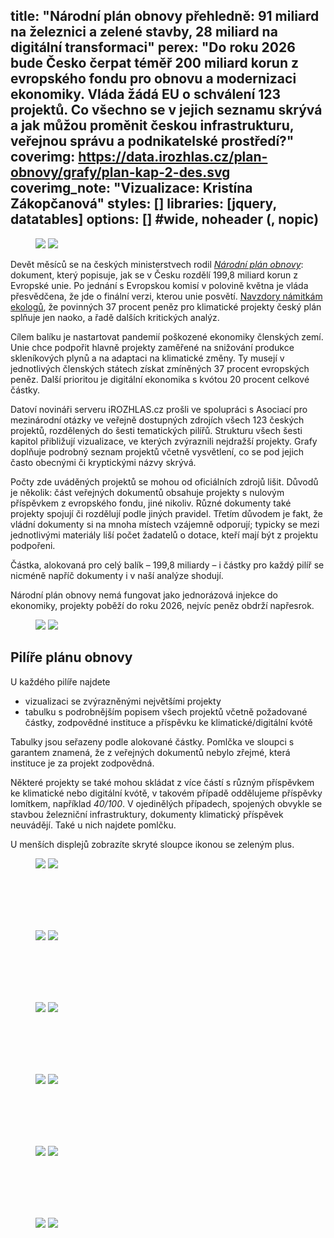 title: "Národní plán obnovy přehledně: 91 miliard na železnici a zelené stavby, 28 miliard na digitální transformaci"
perex: "Do roku 2026 bude Česko čerpat téměř 200 miliard korun z evropského fondu pro obnovu a modernizaci ekonomiky. Vláda žádá EU o schválení 123 projektů. Co všechno se v jejich seznamu skrývá a jak můžou proměnit českou infrastrukturu, veřejnou správu a podnikatelské prostředí?"
coverimg: https://data.irozhlas.cz/plan-obnovy/grafy/plan-kap-2-des.svg
coverimg_note: "Vizualizace: Kristína Zákopčanová"
styles: []
libraries: [jquery, datatables] 
options: [] #wide, noheader (, nopic)
---

<link rel="stylesheet" href="https://cdn.datatables.net/1.10.23/css/jquery.dataTables.css">

<wide>
<figure class="vis-static">
<img loading="lazy" src="https://data.irozhlas.cz/plan-obnovy/grafy/plan-obnovy-des.svg" class="desktop">
<img loading="lazy" src="https://data.irozhlas.cz/plan-obnovy/grafy/plan-obnovy-mob.svg" class="mobile">
</figure>
</wide>

Devět měsíců se na českých ministerstvech rodil _[Národní plán obnovy](https://www.planobnovycr.cz/)_: dokument, který popisuje, jak se v Česku rozdělí 199,8 miliard korun z Evropské unie. Po jednání s Evropskou komisí v polovině května je vláda přesvědčena, že jde o finální verzi, kterou unie posvětí. [Navzdory námitkám ekologů](https://www.irozhlas.cz/zpravy-domov/200-miliard-v-ohrozeni-narodni-plan-obnovy-je-nedotazeny-eu-ho-nemusi-schvalit_2105240010_ban), že povinných 37 procent peněz pro klimatické projekty český plán splňuje jen naoko, a řadě dalších kritických analýz.

Cílem balíku je nastartovat pandemií poškozené ekonomiky členských zemí. Unie chce podpořit hlavně projekty zaměřené na snižování produkce skleníkových plynů a na adaptaci na klimatické změny. Ty musejí v jednotlivých členských státech získat zmíněných 37 procent evropských peněz. Další prioritou je digitální ekonomika s kvótou 20 procent celkové částky.

Datoví novináři serveru iROZHLAS.cz prošli ve spolupráci s Asociací pro mezinárodní otázky ve veřejně dostupných zdrojích všech 123 českých projektů, rozdělených do šesti tematických pilířů. Strukturu všech šesti kapitol přibližují vizualizace, ve kterých zvýraznili nejdražší projekty. Grafy doplňuje podrobný seznam projektů včetně vysvětlení, co se pod jejich často obecnými či kryptickými názvy skrývá.

Počty zde uváděných projektů se mohou od oficiálních zdrojů lišit. Důvodů je několik: část veřejných dokumentů obsahuje projekty s nulovým příspěvkem z evropského fondu, jiné nikoliv. Různé dokumenty také projekty spojují či rozdělují podle jiných pravidel. Třetím důvodem je fakt, že vládní dokumenty si na mnoha místech vzájemně odporují; typicky se mezi jednotlivými materiály liší počet žadatelů o dotace, kteří mají být z projektu podpořeni. 

Částka, alokovaná pro celý balík – 199,8 miliardy – i částky pro každý pilíř se nicméně napříč dokumenty i v naší analýze shodují. 

Národní plán obnovy nemá fungovat jako jednorázová injekce do ekonomiky, projekty poběží do roku 2026, nejvíc peněz obdrží napřesrok.

<wide>
<figure class="vis-static">
<img loading="lazy" src="https://data.irozhlas.cz/plan-obnovy/grafy/plan-finance-po-letech-des.svg" class="desktop">
<img loading="lazy" src="https://data.irozhlas.cz/plan-obnovy/grafy/plan-finance-po-letech-mob.svg" class="mobile">
</figure>
</wide>

## Pilíře plánu obnovy 

U každého pilíře najdete 
- vizualizaci se zvýrazněnými největšími projekty
- tabulku s podrobnějším popisem všech projektů včetně požadované částky, zodpovědné instituce a příspěvku ke klimatické/digitální kvótě 

Tabulky jsou seřazeny podle alokované částky. Pomlčka ve sloupci s garantem znamená, že z veřejných dokumentů nebylo zřejmé, která instituce je za projekt zodpovědná. 

Některé projekty se také mohou skládat z více částí s různým příspěvkem ke klimatické nebo digitální kvótě, v takovém případě oddělujeme příspěvky lomítkem, například _40/100_. V ojedinělých případech, spojených obvykle se stavbou železniční infrastruktury, dokumenty klimatický příspěvek neuvádějí. Také u nich najdete pomlčku.

U menších displejů zobrazíte skryté sloupce ikonou se zeleným plus.

<wide>
<figure class="vis-static">
<img loading="lazy" src="https://data.irozhlas.cz/plan-obnovy/grafy/plan-kap-1-des.svg" class="desktop">
<img loading="lazy" src="https://data.irozhlas.cz/plan-obnovy/grafy/plan-kap-1-mob.svg" class="mobile">
</figure>
</wide>

<wide><div class="embed" id="tab1id" style="font-size: 80%; padding-bottom: 50px;"><table id="tab1" class="display" style="width: 100%;"></table></div></wide>

<wide>
<figure class="vis-static">
<img loading="lazy" src="https://data.irozhlas.cz/plan-obnovy/grafy/plan-kap-2-des.svg" class="desktop">
<img loading="lazy" src="https://data.irozhlas.cz/plan-obnovy/grafy/plan-kap-2-mob.svg" class="mobile">
</figure>
</wide>

<wide><div class="embed" id="tab2id" style="font-size: 80%; padding-bottom: 50px;"><table id="tab2" class="display" style="width: 100%;"></table></div></wide>

<wide>
<figure class="vis-static">
<img loading="lazy" src="https://data.irozhlas.cz/plan-obnovy/grafy/plan-kap-3-des.svg" class="desktop">
<img loading="lazy" src="https://data.irozhlas.cz/plan-obnovy/grafy/plan-kap-3-mob.svg" class="mobile">
</figure>
</wide>

<wide><div class="embed" id="tab3id" style="font-size: 80%; padding-bottom: 50px;"><table id="tab3" class="display" style="width: 100%;"></table></div></wide>

<wide>
<figure class="vis-static">
<img loading="lazy" src="https://data.irozhlas.cz/plan-obnovy/grafy/plan-kap-4-des.svg" class="desktop">
<img loading="lazy" src="https://data.irozhlas.cz/plan-obnovy/grafy/plan-kap-4-mob.svg" class="mobile">
</figure>
</wide>

<wide><div class="embed" id="tab4id" style="font-size: 80%; padding-bottom: 50px;"><table id="tab4" class="display" style="width: 100%;"></table></div></wide>

<wide>
<figure class="vis-static">
<img loading="lazy" src="https://data.irozhlas.cz/plan-obnovy/grafy/plan-kap-5-des.svg" class="desktop">
<img loading="lazy" src="https://data.irozhlas.cz/plan-obnovy/grafy/plan-kap-5-mob.svg" class="mobile">
</figure>
</wide>

<wide><div class="embed" id="tab5id" style="font-size: 80%; padding-bottom: 50px;"><table id="tab5" class="display" style="width: 100%;"></table></div></wide>

<wide>
<figure class="vis-static">
<img loading="lazy" src="https://data.irozhlas.cz/plan-obnovy/grafy/plan-kap-6-des.svg" class="desktop">
<img loading="lazy" src="https://data.irozhlas.cz/plan-obnovy/grafy/plan-kap-6-mob.svg" class="mobile">
</figure>
</wide>

<wide><div class="embed" id="tab6id" style="font-size: 80%; padding-bottom: 0px;"><table id="tab6" class="display" style="width: 100%;"></table></div></wide>